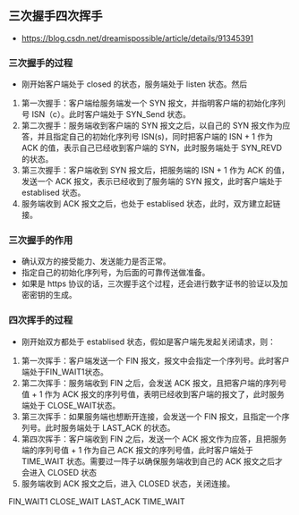 ## 三次握手四次挥手
- https://blog.csdn.net/dreamispossible/article/details/91345391

### 三次握手的过程
- 刚开始客户端处于 closed 的状态，服务端处于 listen 状态。然后
1. 第一次握手：客户端给服务端发一个 SYN 报文，并指明客户端的初始化序列号 ISN（c）。此时客户端处于 SYN_Send 状态。
2. 第二次握手：服务端收到客户端的 SYN 报文之后，以自己的 SYN 报文作为应答，并且指定自己的初始化序列号 ISN(s)，同时把客户端的 ISN + 1 作为 ACK 的值，表示自己已经收到客户端的 SYN，此时服务端处于 SYN_REVD 的状态。
3. 第三次握手：客户端收到 SYN 报文后，把服务端的 ISN + 1 作为 ACK 的值，发送一个 ACK 报文，表示已经收到了服务端的 SYN 报文，此时客户端处于 establised 状态。
4. 服务端收到 ACK 报文之后，也处于 establised 状态，此时，双方建立起链接。

### 三次握手的作用
- 确认双方的接受能力、发送能力是否正常。
- 指定自己的初始化序列号，为后面的可靠传送做准备。
- 如果是 https 协议的话，三次握手这个过程，还会进行数字证书的验证以及加密密钥的生成。

### 四次挥手的过程
- 刚开始双方都处于 establised 状态，假如是客户端先发起关闭请求，则：
1. 第一次挥手：客户端发送一个 FIN 报文，报文中会指定一个序列号。此时客户端处于FIN_WAIT1状态。
2. 第二次挥手：服务端收到 FIN 之后，会发送 ACK 报文，且把客户端的序列号值 + 1 作为 ACK 报文的序列号值，表明已经收到客户端的报文了，此时服务端处于 CLOSE_WAIT状态。
3. 第三次挥手：如果服务端也想断开连接，会发送一个 FIN 报文，且指定一个序列号。此时服务端处于 LAST_ACK 的状态。
4. 第四次挥手：客户端收到 FIN 之后，发送一个 ACK 报文作为应答，且把服务端的序列号值 + 1 作为自己 ACK 报文的序列号值，此时客户端处于 TIME_WAIT 状态。需要过一阵子以确保服务端收到自己的 ACK 报文之后才会进入 CLOSED 状态
5. 服务端收到 ACK 报文之后，进入 CLOSED 状态，关闭连接。

FIN_WAIT1
CLOSE_WAIT
LAST_ACK
TIME_WAIT